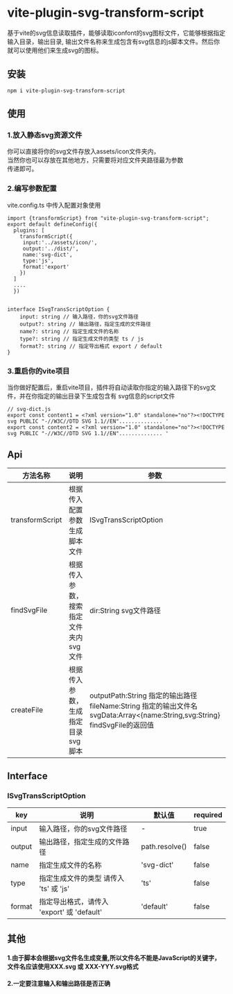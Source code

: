 # vite-plugin-svg-transform-script
基于vite的svg信息读取插件，能够读取iconfont的svg图标文件，它能够根据指定输入目录，输出目录,
输出文件名称来生成包含有svg信息的js脚本文件。然后你就可以使用他们来生成svg的图标。
## 安装
````
npm i vite-plugin-svg-transform-script
````
## 使用
### 1.放入静态svg资源文件
你可以直接将你的svg文件存放入assets/icon文件夹内，  
当然你也可以存放在其他地方，只需要将对应文件夹路径最为参数  
传递即可。
### 2.编写参数配置
vite.config.ts 中传入配置对象使用
````
import {transformScript} from "vite-plugin-svg-transform-script";
export default defineConfig({
  plugins: [
    transformScript({
     input:'../assets/icon/',
     output:'../dist/',
     name:'svg-dict',
     type:'js',
     format:'export'
    })
  ]
  ....
  })


interface ISvgTransScriptOption {
    input: string // 输入路径，你的svg文件路径
    output?: string // 输出路径，指定生成的文件路径
    name?: string // 指定生成文件的名称
    type?: string // 指定生成文件的类型 ts / js
    format?: string // 指定导出格式 export / default
}
````
### 3.重启你的vite项目
当你做好配置后，重启vite项目，插件将自动读取你指定的输入路径下的svg文件，并在你指定的输出目录下生成包含有
svg信息的script文件
````
// svg-dict.js
export const content1 = <?xml version="1.0" standalone="no"?><!DOCTYPE svg PUBLIC "-//W3C//DTD SVG 1.1//EN".............. '
export const content2 = <?xml version="1.0" standalone="no"?><!DOCTYPE svg PUBLIC "-//W3C//DTD SVG 1.1//EN".............. '
````
## Api
|  方法名称   |  说明   | 参数  | 返回 |
|  ---- |  ----  | ----  | ----  | 
| transformScript | 根据传入配置参数生成脚本文件| ISvgTransScriptOption | void |
|  findSvgFile |  根据传入参数，搜索指定文件夹内svg文件  | dir:String svg文件路径| Array<{name:String,svg:String}><br>fileName：驼峰化的svg文件名<br>svg:对应svg文件的innerHTML| 
|  createFile |  根据传入参数，生成指定目录svg脚本  | outputPath:String 指定的输出路径<br>fileName:String 指定的输出文件名 <br>svgData:Array<{name:String,svg:String} findSvgFile的返回值| void|
## Interface
### ISvgTransScriptOption
|  key   |  说明   | 默认值  | required |
|  ---- |  ----  | ----  | ---  | 
| input | 输入路径，你的svg文件路径| - | true |
| output | 输出路径，指定生成的文件路径| path.resolve() |false|
| name | 指定生成文件的名称| 'svg-dict' |false|
| type | 指定生成文件的类型 请传入 'ts' 或 'js'| 'ts' |false|
| format | 指定导出格式，请传入 'export' 或 'default'| 'default' |false|


## 其他
#### 1.由于脚本会根据svg文件名生成变量,所以文件名不能是JavaScript的关键字，文件名应该使用XXX.svg 或 XXX-YYY.svg格式
#### 2.一定要注意输入和输出路径是否正确